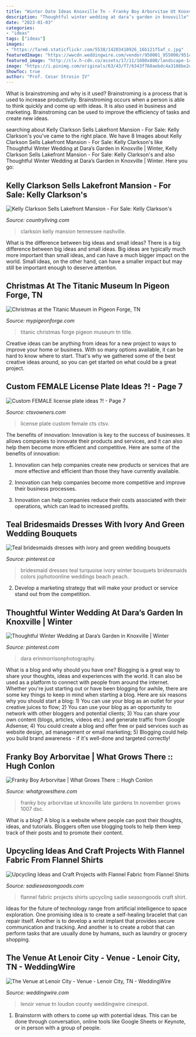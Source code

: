 ```yaml
---
title: "Winter Date Ideas Knoxville Tn - Franky Boy Arborvitae Ut Knoxville Late Gardens Tn November Grows 1007 Dsc"
description: "Thoughtful winter wedding at dara’s garden in knoxville"
date: "2023-01-03"
categories:
- "ideas"
tags: ["ideas"]
images:
- "https://farm6.staticflickr.com/5538/14203410926_16b121f5af_c.jpg"
featuredImage: "https://wwcdn.weddingwire.com/vendor/950001_955000/951438/thumbnails/1200x1200_1495737754-0bcd442d5175723d-1495737632321-the-venue-at-lenoir-city-cover.jpg"
featured_image: "http://clv.h-cdn.co/assets/17/11/1600x800/landscape-1489426497-kelly-clarkson-home.jpg"
image: "https://i.pinimg.com/originals/63/43/f7/6343f768aebdc4a3108be2e930627f4a.jpg"
ShowToc: true
author: "Prof. Cesar Strosin IV"
---
```



What is brainstroming and why is it used?
Brainstroming is a process that is used to increase productivity. Brainstroming occurs when a person is able to think quickly and come up with ideas. It is also used in business and marketing. Brainstroming can be used to improve the efficiency of tasks and create new ideas.

	

		
searching about Kelly Clarkson Sells Lakefront Mansion - For Sale: Kelly Clarkson&#039;s you've came to the right place. We have 8 Images about Kelly Clarkson Sells Lakefront Mansion - For Sale: Kelly Clarkson&#039;s like Thoughtful Winter Wedding at Dara’s Garden in Knoxville | Winter, Kelly Clarkson Sells Lakefront Mansion - For Sale: Kelly Clarkson&#039;s and also Thoughtful Winter Wedding at Dara’s Garden in Knoxville | Winter. Here you go:
		
    
## Kelly Clarkson Sells Lakefront Mansion - For Sale: Kelly Clarkson&#039;s

<img loading=lazy src="http://clv.h-cdn.co/assets/17/11/1600x800/landscape-1489426497-kelly-clarkson-home.jpg" onerror="this.onerror=null;this.src='https://tse1.mm.bing.net/th?id=OIP.LWXlwgFGmx30rL5RyAcOtwHaDt&amp;pid=15.1';" alt="Kelly Clarkson Sells Lakefront Mansion - For Sale: Kelly Clarkson&#039;s">

_Source: countryliving.com_

>clarkson kelly mansion tennessee nashville. 

	

What is the difference between big ideas and small ideas?
There is a big difference between big ideas and small ideas. Big ideas are typically much more important than small ideas, and can have a much bigger impact on the world. Small ideas, on the other hand, can have a smaller impact but may still be important enough to deserve attention.

    
## Christmas At The Titanic Museum In Pigeon Forge, TN

<img loading=lazy src="https://www.mypigeonforge.com/wp-content/uploads/2018/02/titanic-pigeon-forge-christmas03.jpg" onerror="this.onerror=null;this.src='https://tse2.mm.bing.net/th?id=OIP.5lxwmplfQM88sgjxPQ0RJQHaE8&amp;pid=15.1';" alt="Christmas at the Titanic Museum in Pigeon Forge, TN">

_Source: mypigeonforge.com_

>titanic christmas forge pigeon museum tn title. 

	

Creative ideas can be anything from ideas for a new project to ways to improve your home or business. With so many options available, it can be hard to know where to start. That's why we gathered some of the best creative ideas around, so you can get started on what could be a great project.

    
## Custom FEMALE License Plate Ideas ?! - Page 7

<img loading=lazy src="https://farm6.staticflickr.com/5538/14203410926_16b121f5af_c.jpg" onerror="this.onerror=null;this.src='https://tse1.mm.bing.net/th?id=OIP.oAZDqx88JHa3rbGgcYkVuwHaE8&amp;pid=15.1';" alt="Custom FEMALE license plate ideas ?! - Page 7">

_Source: ctsvowners.com_

>license plate custom female cts ctsv. 

	

The benefits of innovation:
Innovation is key to the success of businesses. It allows companies to innovate their products and services, and it can also help them become more efficient and competitive. Here are some of the benefits of innovation:
1. Innovation can help companies create new products or services that are more effective and efficient than those they have currently available.

2. Innovation can help companies become more competitive and improve their business processes.

3. Innovation can help companies reduce their costs associated with their operations, which can lead to increased profits.

    
## Teal Bridesmaids Dresses With Ivory And Green Wedding Bouquets

<img loading=lazy src="https://i.pinimg.com/originals/63/43/f7/6343f768aebdc4a3108be2e930627f4a.jpg" onerror="this.onerror=null;this.src='https://tse3.mm.bing.net/th?id=OIP.iChuv0IbYtwSdXSeAEefRAHaLB&amp;pid=15.1';" alt="Teal bridesmaids dresses with ivory and green wedding bouquets">

_Source: pinterest.ca_

>bridesmaid dresses teal turquoise ivory winter bouquets bridesmaids colors jophotoonline weddings beach peach. 

	

2. Develop a marketing strategy that will make your product or service stand out from the competition.

    
## Thoughtful Winter Wedding At Dara’s Garden In Knoxville | Winter

<img loading=lazy src="https://i.pinimg.com/originals/e1/80/61/e180614027e43bd8340aff77606e8361.jpg" onerror="this.onerror=null;this.src='https://tse2.mm.bing.net/th?id=OIP.D07w-vzhL2BgVEalY9DSagHaLH&amp;pid=15.1';" alt="Thoughtful Winter Wedding at Dara’s Garden in Knoxville | Winter">

_Source: pinterest.com_

>dara erinmorrisonphotography. 

	

What is a blog and why should you have one?
Blogging is a great way to share your thoughts, ideas and experiences with the world. It can also be used as a platform to connect with people from around the internet. Whether you're just starting out or have been blogging for awhile, there are some key things to keep in mind when starting a blog. Here are six reasons why you should start a blog: 1) You can use your blog as an outlet for your creative juices to flow; 2) You can use your blog as an opportunity to network with other bloggers and potential clients; 3) You can share your own content (blogs, articles, videos etc.) and generate traffic from Google Adsense; 4) You could create a blog and offer free or paid services such as website design, ad management or email marketing; 5) Blogging could help you build brand awareness - if it's well-done and targeted correctly!

    
## Franky Boy Arborvitae | What Grows There :: Hugh Conlon

<img loading=lazy src="http://www.whatgrowsthere.com/grow/wp-content/uploads/2012/12/DSC_1007.jpg" onerror="this.onerror=null;this.src='https://tse2.mm.bing.net/th?id=OIP.VxHHsOaGKw7RSJcpmQm4sQHaLL&amp;pid=15.1';" alt="Franky Boy Arborvitae | What Grows There :: Hugh Conlon">

_Source: whatgrowsthere.com_

>franky boy arborvitae ut knoxville late gardens tn november grows 1007 dsc. 

	

What is a blog?
A blog is a website where people can post their thoughts, ideas, and tutorials. Bloggers often use blogging tools to help them keep track of their posts and to promote their content.

    
## Upcycling Ideas And Craft Projects With Flannel Fabric From Flannel Shirts

<img loading=lazy src="https://i1.wp.com/www.sadieseasongoods.com/wp-content/uploads/2016/10/Upcycling-ideas-and-upcycling-clothes-that-use-flannel-fabric-or-mens-flannel-shirts-for-sewing-projects-and-crafts-as-compiled-by-Sadie-Seasongoods.jpg?fit=1500%2C1500&amp;ssl=1" onerror="this.onerror=null;this.src='https://tse2.mm.bing.net/th?id=OIP.d1CW5rZNWLUZEhSbc5k6jAHaHa&amp;pid=15.1';" alt="Upcycling Ideas and Craft Projects with Flannel Fabric from Flannel Shirts">

_Source: sadieseasongoods.com_

>flannel fabric projects shirts upcycling sadie seasongoods craft shirt. 

	

Ideas for the future of technology range from artificial intelligence to space exploration. One promising idea is to create a self-healing bracelet that can repair itself. Another is to develop a wrist implant that provides secure communication and tracking. And another is to create a robot that can perform tasks that are usually done by humans, such as laundry or grocery shopping.

    
## The Venue At Lenoir City - Venue - Lenoir City, TN - WeddingWire

<img loading=lazy src="https://wwcdn.weddingwire.com/vendor/950001_955000/951438/thumbnails/1200x1200_1495737754-0bcd442d5175723d-1495737632321-the-venue-at-lenoir-city-cover.jpg" onerror="this.onerror=null;this.src='https://tse1.mm.bing.net/th?id=OIP.hrCCMmjxHhLef5JbIV6WmAHaE4&amp;pid=15.1';" alt="The Venue at Lenoir City - Venue - Lenoir City, TN - WeddingWire">

_Source: weddingwire.com_

>lenoir venue tn loudon county weddingwire cinespot. 

	

1. Brainstorm with others to come up with potential ideas. This can be done through conversation, online tools like Google Sheets or Keynote, or in person with a group of people.

